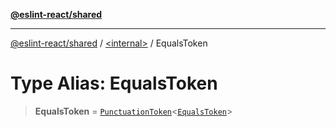 [**@eslint-react/shared**](../../README.md)

***

[@eslint-react/shared](../../README.md) / [\<internal\>](../README.md) / EqualsToken

# Type Alias: EqualsToken

> **EqualsToken** = [`PunctuationToken`](../interfaces/PunctuationToken.md)\<[`EqualsToken`](../enumerations/SyntaxKind.md#equalstoken)\>
